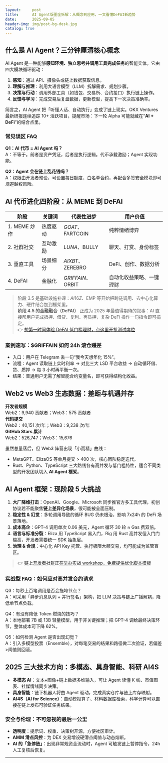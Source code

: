 ```yaml
---
layout:     post
title:      AI Agent版图全拆解：从概念到应用，一文看懂DeFAI新趋势
date:       2025-09-05
header-img: img/post-bg-desk.jpg
catalog: true
---
```


## 什么是 AI Agent？三分钟厘清核心概念
AI Agent 是一种能够**感知环境、独立思考并调用工具完成任务**的智能实体。它由四大模块循环驱动：  
1. **感知**：通过 API、摄像头或链上数据获取信息。  
2. **理解与推理**：利用大语言模型（LLM）拆解需求、规划步骤。  
3. **决策与行动**：调用外部工具（如钱包、交易所、合约接口）执行链上操作。  
4. **反馈与学习**：完成交易后复盘数据，更新模型，提高下一次决策准确率。  

简言之，AI Agent 把「听懂人话、自动执行」变成了链上现实。OKX Ventures 最新研报连续追踪 10+ 活跃项目，提醒市场：下一轮 Alpha 可能就藏在“**AI + DeFi**”的结合点里。

### 常见误区 FAQ
**Q1：AI 代币 = AI Agent 吗？**  
A：不等于。前者是资产凭证，后者是执行逻辑。代币承载激励；Agent 实现功能。  

**Q2：Agent 会在链上乱花钱吗？**  
A：权限由开发者预设，可设置每日额度、白名单合约，再配合多签安全模块即可规避越权风险。  

## AI 代币进化四阶段：从 MEME 到 DeFAI
| 阶段 | 关键词 | 代表性进步 | 用户价值 |
|---|---|---|---|
| 1. MEME 炒作 | 热度驱动 | $GOAT、$FARTCOIN | 纯粹情绪博弈 |
| 2. 社群社交 | 互动激励 | $LUNA、$BULLY | 聊天、打赏、身份标签 |
| 3. 垂直工具 | 场景细分 | $AIXBT、$ZEREBRO | DeFi、创作、数据分析 |
| 4. DeFAI | 金融化 | $GRIFFAIN、$ORBIT | 自动化收益策略、一键理财 |

> 阶段 3.5 是基础设施补课：$AI16Z、$EMP 等开始把跨链调用、去中心化算力、硬件结合加到框架里。  
> **阶段 4.5 的金融融合（DeFAI）** 正成为  2025 年最值得期待的叙事：AI 直接帮用户完成抵押、借贷、复利、再质押，复杂 DeFi 操作一句指令即可搞定。  
> 👉 [想第一时间体验 DeFAI 低门槛理财，点这里开抢测试席位](https://okxdog.com/)

### 案例速写：$GRIFFAIN 如何 24h 滚仓赚差
- 入口：用户在 Telegram 丢一句“我今天想年化 15%”。  
- 流程：Agent 读取链上实时利率 → 对比三大 LSD 平台收益 → 自动循环借、贷、质押 → 每 3 小时再平衡一次。  
- 结果：普通用户无需了解智能合约变量名，即可获得结构化收益。

## Web2 vs Web3 生态数据：差距与机遇并存
**开发者规模**  
Web2：9,940 贡献者；Web3：575 贡献者  
**代码提交**  
Web2：40,151 次/年；Web3：9,238 次/年  
**GitHub Stars 累计**  
Web2：526,747；Web3：15,676  

虽然总量落后，但 Web3 阵营出现「小而精」曲线：  
- MetaGPT、ElizaOS 等单月提交 > 400 次，核心团队稳定迭代。  
- Rust、Python、TypeScript 三大路线各有高并发与低门槛特性，适合不同类型的开发团队切入 **AI Agent 框架**。  

## AI Agent 框架：现阶段 5 大挑战
1. **大厂降维打击**：OpenAI、Google、Microsoft 同步推官方多工具代理，初创协议若不能聚焦**链上差异化场景**，很可能被全面压制。  
2. **稳定性 & 幻觉**：多轮调用导致的循环 BUG 仍未根治，影响 7x24h 的 DeFi 场景落地。  
3. **成本高企**：GPT-4 调用单次 0.06 美元，Agent 循环 30 轮 ≈ Gas 费双倍。  
4. **语言与标准分裂**：Eliza 用 TypeScript 易入门，Rig 用 Rust 高并发但入门门槛高，开发者需要统一 SDK 抽象层。  
5. **治理 & 合规**：中心化 API Key 托管、执行极限大额交易，均可能成为监管盲区。  

> 👉 [链上开发者社群正在举办实战 workshop，免费提供优化脚本模板](https://okxdog.com/)

### 实战型 FAQ：如何应对高并发合约请求
Q3：每秒上百笔调用是否会拖垮节点？  
A：可采用「异步消息队列 + 并行签名」架构，把 LLM 决策与链上广播解耦，降低单节点负载。  

Q4：有没有降低 Token 燃烧的技巧？  
A：本地部署 7B 或 13B 轻量模型，用于非关键推理；把 GPT-4 调给最终决策环节，整体成本可下降 62%。  

Q5：如何检测 Agent 是否出现幻觉？  
A：引入多模型投票（Ensemble），对每笔交易的结果和路径做二次验证，若偏差>阈值则回滚。  

## 2025 三大技术方向：多模态、具身智能、科研 AI4S
- **多模态 AI**：文本+图像+链上数据多维输入，可让 Agent 读懂 K 线、市值图表、社媒情绪同步决策。  
- **具身智能**：链下机器人将由 Agent 驱动，完成真实仓库与链上库存映射。  
- **AI4S（AI for Science）**：自动模拟算子、材料数据库检索，科学计算可以直接在链上发布可验证任务结果。  

### 安全与伦理：不可忽视的最后一公里
- **透明度**：提示词、权重、决策树开源，方便社区审计。  
- **AMM 滑点风控**：为 DEX 交易增设硬滑点阈值与动态熔断。  
- **AI 的「急停链」**：出现非常规资金流动时，Agent 可触发链上暂停指令，24h 人工复核后恢复。  

---